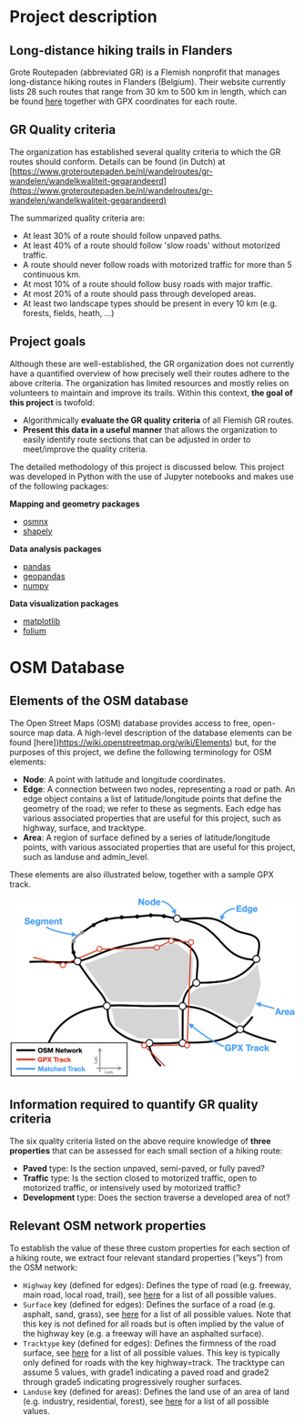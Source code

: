 # Project description

## Long-distance hiking trails in Flanders
Grote Routepaden (abbreviated GR) is a Flemish nonprofit that manages long-distance hiking routes in Flanders (Belgium). Their website currently lists 28 such routes that range from 30 km to 500 km in length, which can be found [here](https://www.groteroutepaden.be/nl/wandelroutes) together with GPX coordinates for each route.

## GR Quality criteria
The organization has established several quality criteria to which the GR routes should conform. Details can be found (in Dutch) at [https://www.groteroutepaden.be/nl/wandelroutes/gr-wandelen/wandelkwaliteit-gegarandeerd](https://www.groteroutepaden.be/nl/wandelroutes/gr-wandelen/wandelkwaliteit-gegarandeerd) 

The summarized quality criteria are:
- At least 30% of a route should follow unpaved paths.
- At least 40% of a route should follow 'slow roads' without motorized traffic.
- A route should never follow roads with motorized traffic for more than 5 continuous km.
- At most 10% of a route should follow busy roads with major traffic.
- At most 20% of a route should pass through developed areas.
- At least two landscape types should be present in every 10 km (e.g. forests, fields, heath, ...)

## Project goals
Although these are well-established, the GR organization does not currently have a quantified overview of how precisely well their routes adhere to the above criteria. The organization has limited resources and mostly relies on volunteers to maintain and improve its trails. Within this context, **the goal of this project** is twofold:
- Algorithmically **evaluate the GR quality criteria** of all Flemish GR routes.
- **Present this data in a useful manner** that allows the organization to easily identify route sections that can be adjusted in order to meet/improve the quality criteria.

The detailed methodology of this project is discussed below. This project was developed in Python with the use of Jupyter notebooks and makes use of the following packages:

**Mapping and geometry packages**
- [osmnx](https://github.com/gboeing/osmnx)
- [shapely](https://github.com/shapely/shapely)

**Data analysis packages**
- [pandas](https://github.com/pandas-dev/pandas)
- [geopandas](https://github.com/geopandas/geopandas)
- [numpy](https://github.com/numpy/numpy)

**Data visualization packages**
- [matplotlib](https://github.com/matplotlib/matplotlib)
- [folium](https://github.com/python-visualization/folium)

# OSM Database
## Elements of the OSM database
The Open Street Maps (OSM) database provides access to free, open-source map data. A high-level description of the database elements can be found [here])https://wiki.openstreetmap.org/wiki/Elements) but, for the purposes of this project, we define the following terminology for OSM elements:

- **Node**: A point with latitude and longitude coordinates.
- **Edge**: A connection between two nodes, representing a road or path. An edge object contains a list of latitude/longitude points that define the geometry of the road; we refer to these as segments. Each edge has various associated properties that are useful for this project, such as highway, surface, and tracktype.
- **Area**: A region of surface defined by a series of latitude/longitude points, with various associated properties that are useful for this project, such as landuse and admin_level.

These elements are also illustrated below, together with a sample GPX track.

![alt text](images/network.jpg)

## Information required to quantify GR quality criteria
The six quality criteria listed on the above require knowledge of **three  properties** that can be assessed for each small section of a hiking route:

- **Paved** type: Is the section unpaved, semi-paved, or fully paved?
- **Traffic** type: Is the section closed to motorized traffic, open to motorized traffic, or intensively used by motorized traffic?
- **Development** type: Does the section traverse a developed area of not?

## Relevant OSM network properties
To establish the value of these three custom properties for each section of a hiking route, we extract four relevant standard properties (”keys”) from the OSM network:

- `Highway` key (defined for edges): Defines the type of road (e.g. freeway, main road, local road, trail), see [here](https://wiki.openstreetmap.org/wiki/Key:highway) for a list of all possible values.
- `Surface` key (defined for edges): Defines the surface of a road (e.g. asphalt, sand, grass), see [here](https://wiki.openstreetmap.org/wiki/Key:surface) for a list of all possible values. Note that this key is not defined for all roads but is often implied by the value of the highway key (e.g. a freeway will have an asphalted surface).
- `Tracktype` key (defined for edges): Defines the firmness of the road surface, see [here](https://wiki.openstreetmap.org/wiki/Key:tracktype) for a list of all possible values. This key is typically only defined for roads with the key highway=track. The tracktype can assume 5 values, with grade1 indicating a paved road and grade2 through grade5 indicating progressively rougher surfaces.
- `Landuse` key (defined for areas): Defines the land use of an area of land (e.g. industry, residential, forest), see [here](https://wiki.openstreetmap.org/wiki/Key:landuse) for a list of all possible values.